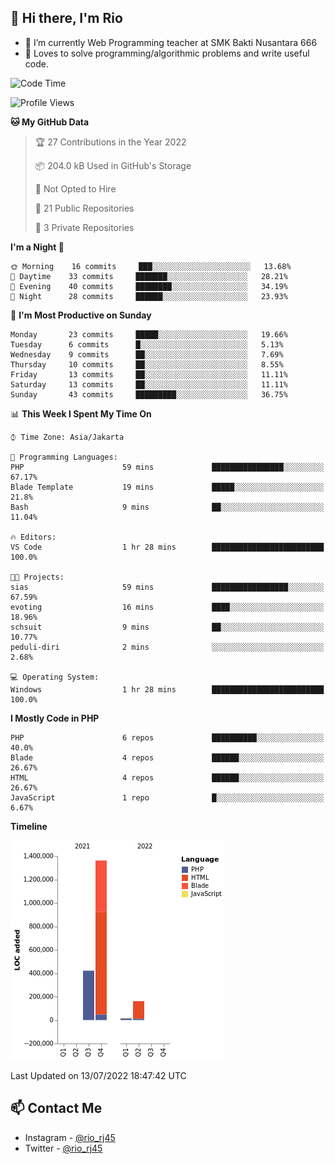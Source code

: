 ## 👋 Hi there, I'm Rio 

-  🔭 I’m currently Web Programming teacher at SMK Bakti Nusantara 666
-  💬 Loves to solve programming/algorithmic problems and write useful code.

<!--START_SECTION:waka-->
![Code Time](http://img.shields.io/badge/Code%20Time-0%20secs-blue)

![Profile Views](http://img.shields.io/badge/Profile%20Views-0-blue)

**🐱 My GitHub Data** 

> 🏆 27 Contributions in the Year 2022
 > 
> 📦 204.0 kB Used in GitHub's Storage 
 > 
> 🚫 Not Opted to Hire
 > 
> 📜 21 Public Repositories 
 > 
> 🔑 3 Private Repositories  
 > 
**I'm a Night 🦉** 

```text
🌞 Morning    16 commits     ███░░░░░░░░░░░░░░░░░░░░░░   13.68% 
🌆 Daytime    33 commits     ███████░░░░░░░░░░░░░░░░░░   28.21% 
🌃 Evening    40 commits     ████████░░░░░░░░░░░░░░░░░   34.19% 
🌙 Night      28 commits     ██████░░░░░░░░░░░░░░░░░░░   23.93%

```
📅 **I'm Most Productive on Sunday** 

```text
Monday       23 commits     █████░░░░░░░░░░░░░░░░░░░░   19.66% 
Tuesday      6 commits      █░░░░░░░░░░░░░░░░░░░░░░░░   5.13% 
Wednesday    9 commits      ██░░░░░░░░░░░░░░░░░░░░░░░   7.69% 
Thursday     10 commits     ██░░░░░░░░░░░░░░░░░░░░░░░   8.55% 
Friday       13 commits     ██░░░░░░░░░░░░░░░░░░░░░░░   11.11% 
Saturday     13 commits     ██░░░░░░░░░░░░░░░░░░░░░░░   11.11% 
Sunday       43 commits     █████████░░░░░░░░░░░░░░░░   36.75%

```


📊 **This Week I Spent My Time On** 

```text
⌚︎ Time Zone: Asia/Jakarta

💬 Programming Languages: 
PHP                      59 mins             ████████████████░░░░░░░░░   67.17% 
Blade Template           19 mins             █████░░░░░░░░░░░░░░░░░░░░   21.8% 
Bash                     9 mins              ██░░░░░░░░░░░░░░░░░░░░░░░   11.04%

🔥 Editors: 
VS Code                  1 hr 28 mins        █████████████████████████   100.0%

🐱‍💻 Projects: 
sias                     59 mins             █████████████████░░░░░░░░   67.59% 
evoting                  16 mins             ████░░░░░░░░░░░░░░░░░░░░░   18.96% 
schsuit                  9 mins              ██░░░░░░░░░░░░░░░░░░░░░░░   10.77% 
peduli-diri              2 mins              ░░░░░░░░░░░░░░░░░░░░░░░░░   2.68%

💻 Operating System: 
Windows                  1 hr 28 mins        █████████████████████████   100.0%

```

**I Mostly Code in PHP** 

```text
PHP                      6 repos             ██████████░░░░░░░░░░░░░░░   40.0% 
Blade                    4 repos             ██████░░░░░░░░░░░░░░░░░░░   26.67% 
HTML                     4 repos             ██████░░░░░░░░░░░░░░░░░░░   26.67% 
JavaScript               1 repo              █░░░░░░░░░░░░░░░░░░░░░░░░   6.67%

```


**Timeline**

![Chart not found](https://raw.githubusercontent.com/neushepa/neushepa/main/charts/bar_graph.png) 


 Last Updated on 13/07/2022 18:47:42 UTC
<!--END_SECTION:waka-->

## 📫 Contact Me
- Instagram - [@rio_rj45](https://www.instagram.com/rio_rj45/)
- Twitter - [@rio_rj45](https://twitter.com/rio_rj45)
